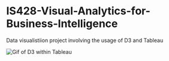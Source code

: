 # IS428-Visual-Analytics-for-Business-Intelligence
Data visualistiion project involving the usage of D3 and Tableau

![Gif of D3 within Tableau](Tableau_CO2_Emission_Analysis_D3_Dashboard.gif)
